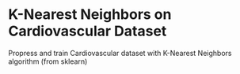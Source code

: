 # K-Nearest Neighbors on Cardiovascular Dataset
 Propress and train Cardiovascular dataset with K-Nearest Neighbors algorithm (from sklearn)
